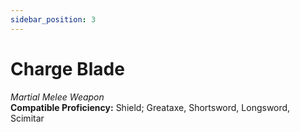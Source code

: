 ```yaml
---
sidebar_position: 3
---
```


# Charge Blade

*Martial Melee Weapon*  
**Compatible Proficiency:** Shield; Greataxe, Shortsword, Longsword, Scimitar
